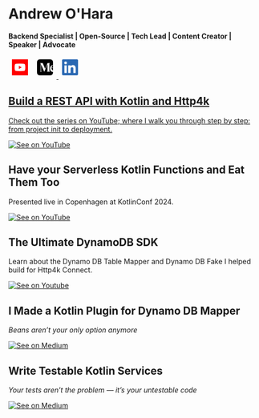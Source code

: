 # Andrew O'Hara
__Backend Specialist | Open-Source | Tech Lead | Content Creator | Speaker | Advocate__

<span>
    <img
        width="32"
        src="https://raw.githubusercontent.com/oharaandrew314/oharaandrew314/main/icon-youtube-square.png"
        target="_blank"
        alt="Subscribe on YouTube"
        style="padding: 0.5em 0.5em 0.5em 0.5em"
    >
        <a href="https://www.youtube.com/channel/UC_0YOasOvIws2f3-R6jsjmA"/>
    </img>
    <img
        width="32"
        src="https://raw.githubusercontent.com/oharaandrew314/oharaandrew314/main/icon-medium.png"
        target="_blank"
        alt="Follow on Medium"
        style="padding: 0.5em 0.5em 0.5em 0.5em"
    >
        <a href="https://medium.com/@ohara.andrew314"/>
    </img>
    <img
        width="32"
        src="https://raw.githubusercontent.com/oharaandrew314/oharaandrew314/main/icon-linkedin.png"
        target="_blank"
        alt="Follow on LinkedIn"
        style="padding: 0.5em 0.5em 0.5em 0.5em"
    >
        <a href="https://www.linkedin.com/in/oharaandrew314"/>
    </img>
</span>


## Build a REST API with Kotlin and Http4k

Check out the series on YouTube; where I walk you through step by step: from project init to deployment.

[![See on YouTube](https://img.youtube.com/vi/nHVeMEbZYKI/hqdefault.jpg)](https://www.youtube.com/watch?v=nHVeMEbZYKI&list=PLjea9qMgiQ2O1PpPYXK9EfxJeBM2zgBoT)


## Have your Serverless Kotlin Functions and Eat Them Too

Presented live in Copenhagen at KotlinConf 2024.

[![See on YouTube](https://img.youtube.com/vi/L1DvD83sjAw/hqdefault.jpg)](https://www.youtube.com/watch?v=L1DvD83sjAw)

## The Ultimate DynamoDB SDK

Learn about the Dynamo DB Table Mapper and Dynamo DB Fake I helped build for Http4k Connect.

[![See on Youtube](https://img.youtube.com/vi/wq9hiEhjqCw/maxresdefault.jpg)](https://youtu.be/wq9hiEhjqCw?si=ZG9y7I74Qjpn2C7M)

## I Made a Kotlin Plugin for Dynamo DB Mapper

_Beans aren’t your only option anymore_

[![See on Medium](https://miro.medium.com/v2/resize:fit:1100/format:webp/1*lpgtN1gT6Wk_e0HmTM15Aw.jpeg)](https://medium.com/better-programming/i-made-a-kotlin-plugin-for-dynamo-db-mapper-cce1924fcd1e)

## Write Testable Kotlin Services

_Your tests aren’t the problem — it’s your untestable code_

[![See on Medium](https://miro.medium.com/v2/resize:fit:1100/format:webp/1*_X3qQBfkqPc-d5ldVT4mow.jpeg)](https://medium.com/better-programming/i-made-a-kotlin-plugin-for-dynamo-db-mapper-cce1924fcd1e)